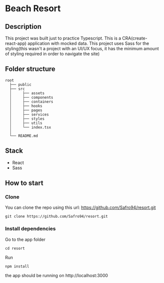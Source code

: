 # Beach Resort

## Description

This project was built just to practice Typescript. This is a CRA(create-react-app) application with mocked data. This project uses Sass for the styling(this wasn't a project with an UI/UX focus, it has the minimum amount of styling required in order to navigate the site)

## Folder structure
    root
      ├── public
      ├── src
      │     ├── assets
      │     ├── components
      │     ├── containers
      │     ├── hooks
      │     ├── pages
      │     ├── services
      │     ├── styles
      │     ├── utils
      │     └── index.tsx
      │
      └── README.md

## Stack
  - React
  - Sass

## How to start

### Clone

You can clone the repo using this url: https://github.com/Safro94/resort.git

```
git clone https://github.com/Safro94/resort.git
```

### Install dependencies

Go to the app folder

```
cd resort
```

Run

```
npm install
```

the app should be running on http://localhost:3000
